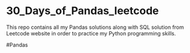 # 30_Days_of_Pandas_leetcode
This repo contains all my Pandas solutions along with SQL solution from Leetcode website in order to practice my Python  programming skills.

#Pandas
